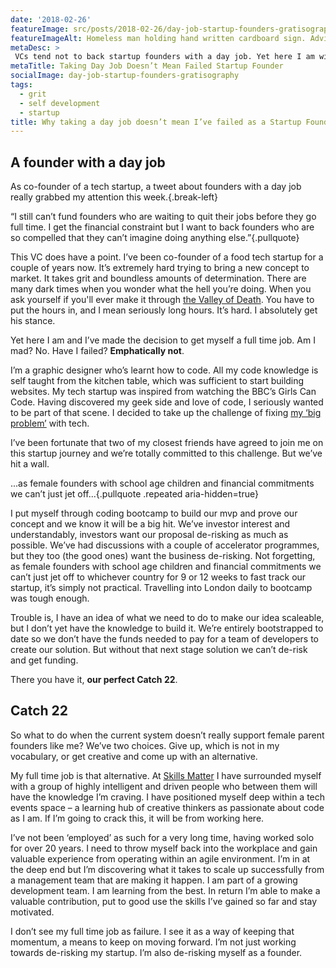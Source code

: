 ```yaml
---
date: '2018-02-26'
featureImage: src/posts/2018-02-26/day-job-startup-founders-gratisography.jpg
featureImageAlt: Homeless man holding hand written cardboard sign. Advice 50 cents. Good advice 2 dollars. Bad jokes for free.
metaDesc: >
 VCs tend not to back startup founders with a day job. Yet here I am with a new full time job. Am I mad? No. Have I failed? Emphatically not.
metaTitle: Taking Day Job Doesn’t Mean Failed Startup Founder
socialImage: day-job-startup-founders-gratisography
tags:
  - grit
  - self development
  - startup
title: Why taking a day job doesn’t mean I’ve failed as a Startup Founder
---
```


## A founder with a day job

As co-founder of a tech startup, a tweet about founders with a day job really grabbed my attention this week.{.break-left}

“I still can’t fund founders who are waiting to quit their jobs before they go full time. I get the financial constraint but I want to back founders who are so compelled that they can’t imagine doing anything else.”{.pullquote}

This VC does have a point. I’ve been co-founder of a food tech startup for a couple of years now. It’s extremely hard trying to bring a new concept to market. It takes grit and boundless amounts of determination. There are many dark times when you wonder what the hell you’re doing. When you ask yourself if you'll ever make it through [the Valley of Death][1]. You have to put the hours in, and I mean seriously long hours. It’s hard. I absolutely get his stance.

Yet here I am and I’ve made the decision to get myself a full time job. Am I mad? No. Have I failed? **Emphatically not**.

I’m a graphic designer who’s learnt how to code. All my code knowledge is self taught from the kitchen table, which was sufficient to start building websites. My tech startup was inspired from watching the BBC’s Girls Can Code. Having discovered my geek side and love of code, I seriously wanted to be part of that scene. I decided to take up the challenge of fixing [my ‘big problem’][2] with tech.

I’ve been fortunate that two of my closest friends have agreed to join me on this startup journey and we’re totally committed to this challenge. But we’ve hit a wall.

...as female founders with school age children and financial commitments we can’t just jet off...{.pullquote .repeated aria-hidden=true}

I put myself through coding bootcamp to build our mvp and prove our concept and we know it will be a big hit. We’ve investor interest and understandably, investors want our proposal de-risking as much as possible. We’ve had discussions with a couple of accelerator programmes, but they too (the good ones) want the business de-risking. Not forgetting, as female founders with school age children and financial commitments we can’t just jet off to whichever country for 9 or 12 weeks to fast track our startup, it’s simply not practical. Travelling into London daily to bootcamp was tough enough.

Trouble is, I have an idea of what we need to do to make our idea scaleable, but I don’t yet have the knowledge to build it. We’re entirely bootstrapped to date so we don’t have the funds needed to pay for a team of developers to create our solution. But without that next stage solution we can’t de-risk and get funding.

There you have it, **our perfect Catch 22**.

## Catch 22

So what to do when the current system doesn’t really support female parent founders like me? We’ve two choices. Give up, which is not in my vocabulary, or get creative and come up with an alternative.

My full time job is that alternative. At [Skills Matter][3] I have surrounded myself with a group of highly intelligent and driven people who between them will have the knowledge I’m craving. I have positioned myself deep within a tech events space &#8211; a learning hub of creative thinkers as passionate about code as I am. If I’m going to crack this, it will be from working here.

I’ve not been ‘employed’ as such for a very long time, having worked solo for over 20 years. I need to throw myself back into the workplace and gain valuable experience from operating within an agile environment. I’m in at the deep end but I’m discovering what it takes to scale up successfully from a management team that are making it happen. I am part of a growing development team. I am learning from the best. In return I’m able to make a valuable contribution, put to good use the skills I’ve gained so far and stay motivated.

I don’t see my full time job as failure. I see it as a way of keeping that momentum, a means to keep on moving forward. I’m not just working towards de-risking my startup. I’m also de-risking myself as a founder.

 [1]: https://www.forbes.com/sites/martinzwilling/2013/02/18/10-ways-for-startups-to-survive-the-valley-of-death/#1346704269ef
 [2]: https://treatout.com/living-nightmare-diner/
 [3]: https://skillsmatter.com/
